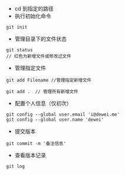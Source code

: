 * cd 到指定的路径
* 执行初始化命令

```
git init
```

* 管理目录下的文件状态

```
git status
// 红色为新增文件或修改过文件
```

* 管理指定文件

```
git add Filename //管理指定新增文件 

git add .  // 管理所有新增文件
```

* 配置个人信息（仅初次）

```
git config --global user.email 'i@dewei.me'
git config --global user.name 'dewei'
```

* 提交版本

```
git commit -m '备注信息'
```

* 查看版本记录 

```
git log
```

